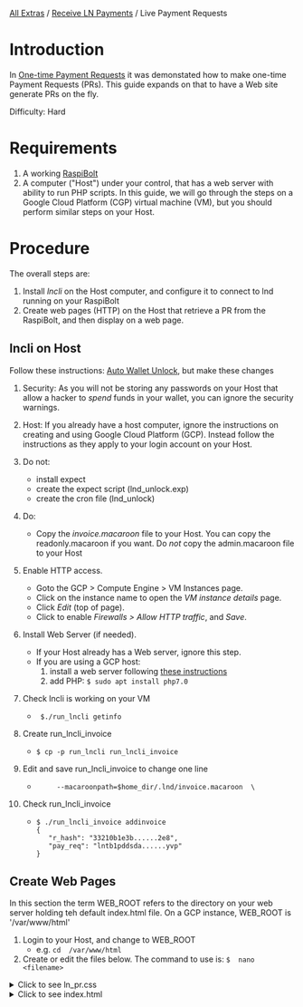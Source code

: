 [All Extras](README.md) / [Receive LN Payments](README.md#receive-ln-payments) / Live Payment Requests

# Introduction #
In [One-time Payment Requests](RB_extra_04.mb) it was demonstated how to make one-time Payment Requests (PRs). This guide expands on that to have a Web site generate PRs on the fly.

Difficulty: Hard

# Requirements #
1. A working [RaspiBolt](https://github.com/Stadicus/guides/blob/master/raspibolt/README.md)
1. A computer ("Host") under your control, that has  a web server with ability to run PHP scripts. In this guide, we will go through the steps on a Google Cloud Platform (CGP) virtual machine (VM), but you should perform similar steps on your Host.

# Procedure #
The overall steps are:
1. Install *lncli* on the Host computer, and configure it to connect to lnd running on your RaspiBolt
1. Create web pages (HTTP) on the Host that retrieve a PR from the RaspiBolt, and then display on a web page.

## lncli on Host ##
Follow these instructions: [Auto Wallet Unlock](RB_extra_01.md), but make these changes

1. Security: As you will not be storing any passwords on your Host that allow a hacker to *spend* funds in your wallet, you can ignore the security warnings. 
1. Host: If you already have a host computer, ignore the instructions on creating and using Google Cloud Platform (GCP). Instead follow the instructions as they apply to your login account on your Host. 
1. Do not:
   * install expect
   * create the expect script (lnd_unlock.exp)
   * create the cron file (lnd_unlock)
1. Do:
   * Copy the *invoice.macaroon* file to your Host. You can copy the readonly.macaroon if you want. Do *not* copy the admin.macaroon file to your Host 
1. Enable HTTP access. 
   * Goto the GCP > Compute Engine > VM Instances page. 
   * Click on the instance name to open the *VM instance details* page. 
   * Click *Edit* (top of page). 
   * Click to enable *Firewalls > Allow HTTP traffic*, and *Save*.
1. Install Web Server (if needed). 
   * If your Host already has a Web server, ignore this step. 
   * If you are using a GCP host:
     1. install a web server following [these instructions](https://cloud.google.com/compute/docs/tutorials/basic-webserver-apache)
     1. add PHP: `$ sudo apt install php7.0`

1. Check lncli is working on your VM
   * ` $./run_lncli getinfo`
1. Create run_lncli_invoice
   * `$ cp -p run_lncli run_lncli_invoice`
1. Edit and save run_lncli_invoice to change one line
   * `     --macaroonpath=$home_dir/.lnd/invoice.macaroon  \`
  
1. Check run_lncli_invoice
   * ```
     $ ./run_lncli_invoice addinvoice
     {
        "r_hash": "33210b1e3b......2e8",
        "pay_req": "lntb1pddsda......yvp"
     }
     ```




## Create Web Pages ##
In this section the term WEB_ROOT refers to the directory on your web server holding teh default index.html file. On a GCP instance, WEB_ROOT is '/var/www/html'

1. Login to your Host, and change to WEB_ROOT
   * e.g. `cd  /var/www/html`
1. Create or edit the files below. The command to use is:  `$  nano <filename>`

<details><summary>Click to see ln_pr.css</summary><p>

```bash
xxxx
```
</p></details>
<details><summary>Click to see index.html</summary><p>

```bash
xxxx
```
</p></details>


